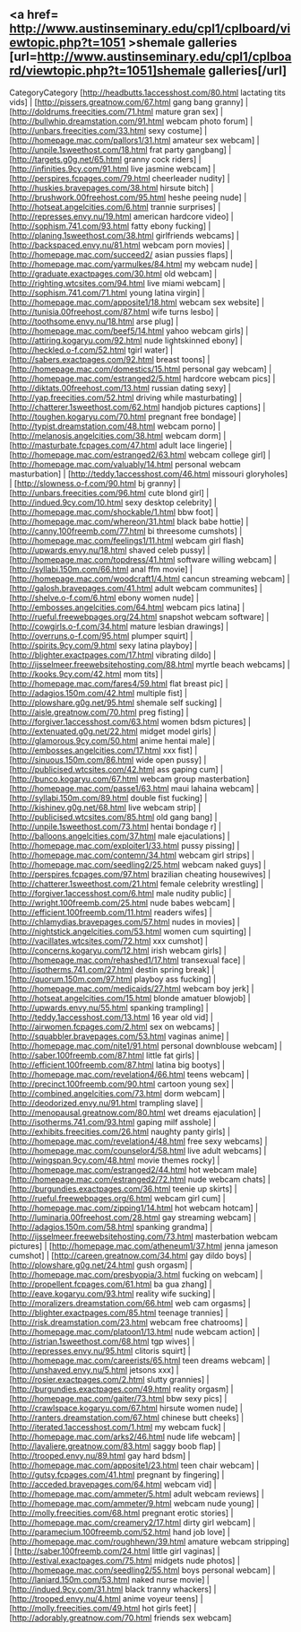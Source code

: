 <a href= http://www.austinseminary.edu/cpl1/cplboard/viewtopic.php?t=1051 >shemale galleries</a>   [url=http://www.austinseminary.edu/cpl1/cplboard/viewtopic.php?t=1051]shemale galleries[/url]
----
CategoryCategory
 [http://headbutts.1accesshost.com/80.html lactating tits vids] | [http://pissers.greatnow.com/67.html gang bang granny] | [http://doldrums.freecities.com/71.html mature gran sex] | [http://bullwhip.dreamstation.com/91.html webcam photo forum] | [http://unbars.freecities.com/33.html sexy costume] | [http://homepage.mac.com/pallors1/31.html amateur sex webcam] | [http://unpile.1sweethost.com/18.html frat party gangbang] | [http://targets.g0g.net/65.html granny cock riders] | [http://infinities.9cy.com/91.html live jasmine webcam] | [http://perspires.fcpages.com/79.html cheerleader nudity] | [http://huskies.bravepages.com/38.html hirsute bitch] | [http://brushwork.00freehost.com/95.html heshe peeing nude] | [http://hotseat.angelcities.com/6.html trannie surprises] | [http://represses.envy.nu/19.html american hardcore video] | [http://sophism.741.com/93.html fatty ebony fucking] | [http://planing.1sweethost.com/38.html girlfriends webcams] | [http://backspaced.envy.nu/81.html webcam porn movies] | [http://homepage.mac.com/succeed2/ asian pussies flaps] | [http://homepage.mac.com/yarmulkes/84.html my webcam nude] | [http://graduate.exactpages.com/30.html old webcam] | [http://righting.wtcsites.com/94.html live miami webcam] | [http://sophism.741.com/71.html young latina virgin] | [http://homepage.mac.com/apposite1/18.html webcam sex website] | [http://tunisia.00freehost.com/87.html wife turns lesbo] | [http://toothsome.envy.nu/18.html arse plug] | [http://homepage.mac.com/beef5/14.html yahoo webcam girls] | [http://attiring.kogaryu.com/92.html nude lightskinned ebony] | [http://heckled.o-f.com/52.html tgirl water] | [http://sabers.exactpages.com/92.html breast toons] | [http://homepage.mac.com/domestics/15.html personal gay webcam] | [http://homepage.mac.com/estranged2/5.html hardcore webcam pics] | [http://diktats.00freehost.com/13.html russian dating sexy] | [http://yap.freecities.com/52.html driving while masturbating] | [http://chatterer.1sweethost.com/62.html handjob pictures captions] | [http://toughen.kogaryu.com/70.html pregnant free bondage] | [http://typist.dreamstation.com/48.html webcam porno] | [http://melanosis.angelcities.com/38.html webcam dorm] | [http://masturbate.fcpages.com/47.html adult lace lingerie] | [http://homepage.mac.com/estranged2/63.html webcam college girl] | [http://homepage.mac.com/valuably/14.html personal webcam masturbation] | [http://teddy.1accesshost.com/46.html missouri gloryholes] | [http://slowness.o-f.com/90.html bj granny] | [http://unbars.freecities.com/96.html cute blond girl] | [http://indued.9cy.com/10.html sexy desktop celebrity] | [http://homepage.mac.com/shockable/1.html bbw foot] | [http://homepage.mac.com/whereon/31.html black babe hottie] | [http://canny.100freemb.com/77.html bi threesome cumshots] | [http://homepage.mac.com/feelings1/11.html webcam girl flash]
 [http://upwards.envy.nu/18.html shaved celeb pussy] | [http://homepage.mac.com/topdress/41.html software willing webcam] | [http://syllabi.150m.com/66.html anal ffm movie] | [http://homepage.mac.com/woodcraft1/4.html cancun streaming webcam] | [http://galosh.bravepages.com/41.html adult webcam communites] | [http://shelve.o-f.com/6.html ebony women nude] | [http://embosses.angelcities.com/64.html webcam pics latina] | [http://rueful.freewebpages.org/24.html snapshot webcam software] | [http://cowgirls.o-f.com/34.html mature lesbian drawings] | [http://overruns.o-f.com/95.html plumper squirt] | [http://spirits.9cy.com/9.html sexy latina playboy] | [http://blighter.exactpages.com/17.html vibrating dildo] | [http://ijsselmeer.freewebsitehosting.com/88.html myrtle beach webcams] | [http://kooks.9cy.com/42.html mom tits] | [http://homepage.mac.com/fares4/59.html flat breast pic] | [http://adagios.150m.com/42.html multiple fist] | [http://plowshare.g0g.net/95.html shemale self sucking] | [http://aisle.greatnow.com/70.html preg fisting] | [http://forgiver.1accesshost.com/63.html women bdsm pictures] | [http://extenuated.g0g.net/22.html midget model girls] | [http://glamorous.9cy.com/50.html anime hentai male] | [http://embosses.angelcities.com/17.html xxx fist] | [http://sinuous.150m.com/86.html wide open pussy] | [http://publicised.wtcsites.com/42.html ass gaping cum] | [http://bunco.kogaryu.com/67.html webcam group masterbation]
 [http://homepage.mac.com/passe1/63.html maui lahaina webcam] | [http://syllabi.150m.com/89.html double fist fucking] | [http://kishinev.g0g.net/68.html live webcam strip] | [http://publicised.wtcsites.com/85.html old gang bang] | [http://unpile.1sweethost.com/73.html hentai bondage r] | [http://balloons.angelcities.com/37.html male ejaculations] | [http://homepage.mac.com/exploiter1/33.html pussy pissing] | [http://homepage.mac.com/contemn/34.html webcam girl strips] | [http://homepage.mac.com/seedling2/25.html webcam naked guys] | [http://perspires.fcpages.com/97.html brazilian cheating housewives] | [http://chatterer.1sweethost.com/21.html female celebrity wrestling] | [http://forgiver.1accesshost.com/6.html male nudity public] | [http://wright.100freemb.com/25.html nude babes webcam] | [http://efficient.100freemb.com/11.html readers wifes] | [http://chlamydias.bravepages.com/57.html nudes in movies] | [http://nightstick.angelcities.com/53.html women cum squirting] | [http://vacillates.wtcsites.com/72.html xxx cumshot] | [http://concerns.kogaryu.com/12.html irish webcam girls] | [http://homepage.mac.com/rehashed1/17.html transexual face] | [http://isotherms.741.com/27.html destin spring break] | [http://quorum.150m.com/97.html playboy ass fucking] | [http://homepage.mac.com/medicaids/27.html webcam boy jerk] | [http://hotseat.angelcities.com/15.html blonde amatuer blowjob] | [http://upwards.envy.nu/55.html spanking trampling] | [http://teddy.1accesshost.com/13.html 16 year old vid] | [http://airwomen.fcpages.com/2.html sex on webcams] | [http://squabbler.bravepages.com/53.html vaginas anime] | [http://homepage.mac.com/nite1/91.html personal downblouse webcam] | [http://saber.100freemb.com/87.html little fat girls] | [http://efficient.100freemb.com/87.html latina big bootys] | [http://homepage.mac.com/revelation4/66.html teens webcam] | [http://precinct.100freemb.com/90.html cartoon young sex] | [http://combined.angelcities.com/73.html dorm webcam] | [http://deodorized.envy.nu/91.html trampling slave] | [http://menopausal.greatnow.com/80.html wet dreams ejaculation] | [http://isotherms.741.com/93.html gaping milf asshole] | [http://exhibits.freecities.com/26.html naughty panty girls] | [http://homepage.mac.com/revelation4/48.html free sexy webcams] | [http://homepage.mac.com/counselor4/58.html live adult webcams] | [http://wingspan.9cy.com/48.html movie themes rocky] | [http://homepage.mac.com/estranged2/44.html hot webcam male]
 [http://homepage.mac.com/estranged2/72.html nude webcam chats] | [http://burgundies.exactpages.com/36.html teenie up skirts] | [http://rueful.freewebpages.org/6.html webcam girl cum] | [http://homepage.mac.com/zipping1/14.html hot webcam hotcam] | [http://luminaria.00freehost.com/28.html gay streaming webcam] | [http://adagios.150m.com/58.html spanking grandma] | [http://ijsselmeer.freewebsitehosting.com/73.html masterbation webcam pictures] | [http://homepage.mac.com/atheneum1/37.html jenna jameson cumshot] | [http://careen.greatnow.com/34.html gay dildo boys] | [http://plowshare.g0g.net/24.html gush orgasm] | [http://homepage.mac.com/presbyopia/3.html fucking on webcam] | [http://propellent.fcpages.com/61.html ba gua zhang] | [http://eave.kogaryu.com/93.html reality wife sucking] | [http://moralizers.dreamstation.com/66.html web cam orgasms] | [http://blighter.exactpages.com/85.html teenage trannies] | [http://risk.dreamstation.com/23.html webcam free chatrooms] | [http://homepage.mac.com/platoon1/13.html nude webcam action] | [http://istrian.1sweethost.com/68.html tgp wives] | [http://represses.envy.nu/95.html clitoris squirt] | [http://homepage.mac.com/careerists/65.html teen dreams webcam] | [http://unshaved.envy.nu/5.html jetsons xxx] | [http://rosier.exactpages.com/2.html slutty grannies] | [http://burgundies.exactpages.com/49.html reality orgasm] | [http://homepage.mac.com/gaiter/73.html bbw sexy pics] | [http://crawlspace.kogaryu.com/67.html hirsute women nude] | [http://ranters.dreamstation.com/67.html chinese butt cheeks] | [http://iterated.1accesshost.com/1.html my webcam fuck] | [http://homepage.mac.com/arks2/46.html nude life webcam] | [http://lavaliere.greatnow.com/83.html saggy boob flap] | [http://trooped.envy.nu/89.html gay hard bdsm] | [http://homepage.mac.com/apposite1/23.html teen chair webcam] | [http://gutsy.fcpages.com/41.html pregnant by fingering] | [http://acceded.bravepages.com/64.html webcam vid] | [http://homepage.mac.com/ammeter/5.html adult webcam reviews] | [http://homepage.mac.com/ammeter/9.html webcam nude young] | [http://molly.freecities.com/68.html pregnant erotic stories] | [http://homepage.mac.com/creamery2/17.html dirty girl webcam] | [http://paramecium.100freemb.com/52.html hand job love] | [http://homepage.mac.com/roughhewn/39.html amature webcam stripping] | [http://saber.100freemb.com/24.html little girl vaginas] | [http://estival.exactpages.com/75.html midgets nude photos] | [http://homepage.mac.com/seedling2/55.html boys personal webcam] | [http://laniard.150m.com/53.html naked nurse movie] | [http://indued.9cy.com/31.html black tranny whackers] | [http://trooped.envy.nu/4.html anime voyeur teens] | [http://molly.freecities.com/49.html hot girls feet] | [http://adorably.greatnow.com/70.html friends sex webcam]
